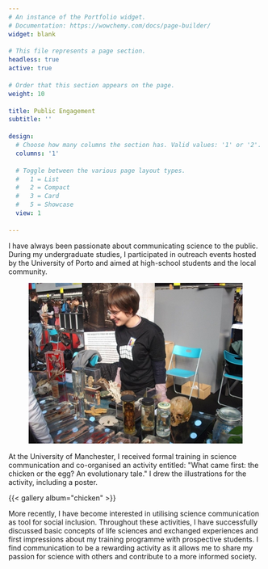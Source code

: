 ```yaml
---
# An instance of the Portfolio widget.
# Documentation: https://wowchemy.com/docs/page-builder/
widget: blank

# This file represents a page section.
headless: true
active: true

# Order that this section appears on the page.
weight: 10

title: Public Engagement
subtitle: ''

design:
  # Choose how many columns the section has. Valid values: '1' or '2'.
  columns: '1'

  # Toggle between the various page layout types.
  #   1 = List
  #   2 = Compact
  #   3 = Card
  #   5 = Showcase
  view: 1

---
```

 I have always been passionate about communicating science to the public. During my undergraduate studies, I participated in outreach events hosted by the University of Porto and aimed at high-school students and the local community. 

<div align="center">
  <figure>
    <img src="rsz_up.jpg"
         alt="publicengagement">
  </figure>
</div>

 
 At the University of Manchester, I received formal training in science communication and co-organised an activity entitled: "What came first: the chicken or the egg? An evolutionary tale." I drew the illustrations for the activity, including a poster. 
 
 {{< gallery album="chicken" >}}
 
 More recently, I have become interested in utilising science communication as tool for social inclusion. Throughout these activities, I have successfully discussed basic concepts of life sciences and exchanged experiences and first impressions about my training programme with prospective students. I find communication to be a rewarding activity as it allows me to share my passion for science with others and contribute to a more informed society.

 

